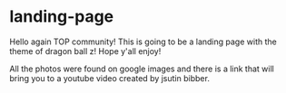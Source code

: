 # landing-page

Hello again TOP community!
This is going to be a landing page with the theme of dragon ball z!
Hope y'all enjoy!

All the photos were found on google images and there is a link that will bring you to a youtube video created by jsutin bibber.
